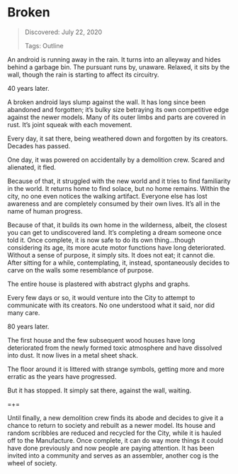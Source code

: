 # Broken
> Discovered: July 22, 2020
>
> Tags: Outline

An android is running away in the rain. It turns into an alleyway and hides behind a garbage bin. The pursuant runs by, unaware. Relaxed, it sits by the wall, though the rain is starting to affect its circuitry.

40 years later.

A broken android lays slump against the wall. It has long since been abandoned and forgotten; it’s bulky size betraying its own competitive edge against the newer models. Many of its outer limbs and parts are covered in rust. It’s joint squeak with each movement.

Every day, it sat there, being weathered down and forgotten by its creators. Decades has passed.

One day, it was powered on accidentally by a demolition crew. Scared and alienated, it fled.

Because of that, it struggled with the new world and it tries to find familiarity in the world. It returns home to find solace, but no home remains. Within the city, no one even notices the walking artifact. Everyone else has lost awareness and are completely consumed by their own lives. It’s all in the name of human progress.

Because of that, it builds its own home in the wilderness, albeit, the closest you can get to undiscovered land. It’s completing a dream someone once told it. Once complete, it is now safe to do its own thing…though considering its age, its more acute motor functions have long deteriorated. Without a sense of purpose, it simply sits. It does not eat; it cannot die. After sitting for a while, contemplating, it, instead, spontaneously decides to carve on the walls some resemblance of purpose.

The entire house is plastered with abstract glyphs and graphs.

Every few days or so, it would venture into the City to attempt to communicate with its creators. No one understood what it said, nor did many care.

80 years later.

The first house and the few subsequent wood houses have long deteriorated from the newly formed toxic atmosphere and have dissolved into dust. It now lives in a metal sheet shack.

The floor around it is littered with strange symbols, getting more and more erratic as the years have progressed.

But it has stopped. It simply sat there, against the wall, waiting.

=+=

Until finally, a new demolition crew finds its abode and decides to give it a chance to return to society and rebuilt as a newer model. Its house and random scribbles are reduced and recycled for the City, while it is hauled off to the Manufacture. Once complete, it can do way more things it could have done previously and now people are paying attention. It has been invited into a community and serves as an assembler, another cog is the wheel of society.
